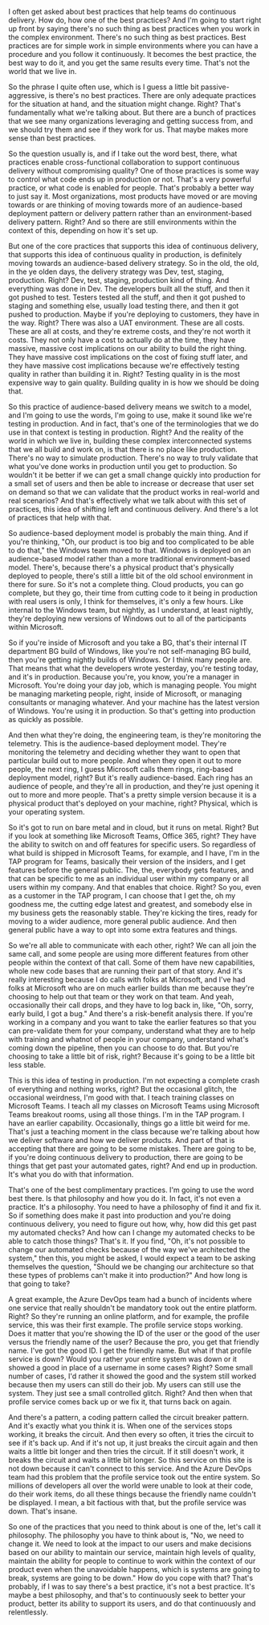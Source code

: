 I often get asked about best practices that help teams do continuous delivery. How do, how one of the best practices? And I'm going to start right up front by saying there's no such thing as best practices when you work in the complex environment. There's no such thing as best practices. Best practices are for simple work in simple environments where you can have a procedure and you follow it continuously. It becomes the best practice, the best way to do it, and you get the same results every time. That's not the world that we live in.

So the phrase I quite often use, which is I guess a little bit passive-aggressive, is there's no best practices. There are only adequate practices for the situation at hand, and the situation might change. Right? That's fundamentally what we're talking about. But there are a bunch of practices that we see many organizations leveraging and getting success from, and we should try them and see if they work for us. That maybe makes more sense than best practices.

So the question usually is, and if I take out the word best, there, what practices enable cross-functional collaboration to support continuous delivery without compromising quality? One of those practices is some way to control what code ends up in production or not. That's a very powerful practice, or what code is enabled for people. That's probably a better way to just say it. Most organizations, most products have moved or are moving towards or are thinking of moving towards more of an audience-based deployment pattern or delivery pattern rather than an environment-based delivery pattern. Right? And so there are still environments within the context of this, depending on how it's set up.

But one of the core practices that supports this idea of continuous delivery, that supports this idea of continuous quality in production, is definitely moving towards an audience-based delivery strategy. So in the old, the old, in the ye olden days, the delivery strategy was Dev, test, staging, production. Right? Dev, test, staging, production kind of thing. And everything was done in Dev. The developers built all the stuff, and then it got pushed to test. Testers tested all the stuff, and then it got pushed to staging and something else, usually load testing there, and then it got pushed to production. Maybe if you're deploying to customers, they have in the way. Right? There was also a UAT environment. These are all costs. These are all at costs, and they're extreme costs, and they're not worth it costs. They not only have a cost to actually do at the time, they have massive, massive cost implications on our ability to build the right thing. They have massive cost implications on the cost of fixing stuff later, and they have massive cost implications because we're effectively testing quality in rather than building it in. Right? Testing quality in is the most expensive way to gain quality. Building quality in is how we should be doing that.

So this practice of audience-based delivery means we switch to a model, and I'm going to use the words, I'm going to use, make it sound like we're testing in production. And in fact, that's one of the terminologies that we do use in that context is testing in production. Right? And the reality of the world in which we live in, building these complex interconnected systems that we all build and work on, is that there is no place like production. There's no way to simulate production. There's no way to truly validate that what you've done works in production until you get to production. So wouldn't it be better if we can get a small change quickly into production for a small set of users and then be able to increase or decrease that user set on demand so that we can validate that the product works in real-world and real scenarios? And that's effectively what we talk about with this set of practices, this idea of shifting left and continuous delivery. And there's a lot of practices that help with that.

So audience-based deployment model is probably the main thing. And if you're thinking, "Oh, our product is too big and too complicated to be able to do that," the Windows team moved to that. Windows is deployed on an audience-based model rather than a more traditional environment-based model. There's, because there's a physical product that's physically deployed to people, there's still a little bit of the old school environment in there for sure. So it's not a complete thing. Cloud products, you can go complete, but they go, their time from cutting code to it being in production with real users is only, I think for themselves, it's only a few hours. Like internal to the Windows team, but nightly, as I understand, at least nightly, they're deploying new versions of Windows out to all of the participants within Microsoft.

So if you're inside of Microsoft and you take a BG, that's their internal IT department BG build of Windows, like you're not self-managing BG build, then you're getting nightly builds of Windows. Or I think many people are. That means that what the developers wrote yesterday, you're testing today, and it's in production. Because you're, you know, you're a manager in Microsoft. You're doing your day job, which is managing people. You might be managing marketing people, right, inside of Microsoft, or managing consultants or managing whatever. And your machine has the latest version of Windows. You're using it in production. So that's getting into production as quickly as possible.

And then what they're doing, the engineering team, is they're monitoring the telemetry. This is the audience-based deployment model. They're monitoring the telemetry and deciding whether they want to open that particular build out to more people. And when they open it out to more people, the next ring, I guess Microsoft calls them rings, ring-based deployment model, right? But it's really audience-based. Each ring has an audience of people, and they're all in production, and they're just opening it out to more and more people. That's a pretty simple version because it is a physical product that's deployed on your machine, right? Physical, which is your operating system.

So it's got to run on bare metal and in cloud, but it runs on metal. Right? But if you look at something like Microsoft Teams, Office 365, right? They have the ability to switch on and off features for specific users. So regardless of what build is shipped in Microsoft Teams, for example, and I have, I'm in the TAP program for Teams, basically their version of the insiders, and I get features before the general public. The, the, everybody gets features, and that can be specific to me as an individual user within my company or all users within my company. And that enables that choice. Right? So you, even as a customer in the TAP program, I can choose that I get the, oh my goodness me, the cutting edge latest and greatest, and somebody else in my business gets the reasonably stable. They're kicking the tires, ready for moving to a wider audience, more general public audience. And then general public have a way to opt into some extra features and things.

So we're all able to communicate with each other, right? We can all join the same call, and some people are using more different features from other people within the context of that call. Some of them have new capabilities, whole new code bases that are running their part of that story. And it's really interesting because I do calls with folks at Microsoft, and I've had folks at Microsoft who are on much earlier builds than me because they're choosing to help out that team or they work on that team. And yeah, occasionally their call drops, and they have to log back in, like, "Oh, sorry, early build, I got a bug." And there's a risk-benefit analysis there. If you're working in a company and you want to take the earlier features so that you can pre-validate them for your company, understand what they are to help with training and whatnot of people in your company, understand what's coming down the pipeline, then you can choose to do that. But you're choosing to take a little bit of risk, right? Because it's going to be a little bit less stable.

This is this idea of testing in production. I'm not expecting a complete crash of everything and nothing works, right? But the occasional glitch, the occasional weirdness, I'm good with that. I teach training classes on Microsoft Teams. I teach all my classes on Microsoft Teams using Microsoft Teams breakout rooms, using all those things. I'm in the TAP program. I have an earlier capability. Occasionally, things go a little bit weird for me. That's just a teaching moment in the class because we're talking about how we deliver software and how we deliver products. And part of that is accepting that there are going to be some mistakes. There are going to be, if you're doing continuous delivery to production, there are going to be things that get past your automated gates, right? And end up in production. It's what you do with that information.

That's one of the best complimentary practices. I'm going to use the word best there. Is that philosophy and how you do it. In fact, it's not even a practice. It's a philosophy. You need to have a philosophy of find it and fix it. So if something does make it past into production and you're doing continuous delivery, you need to figure out how, why, how did this get past my automated checks? And how can I change my automated checks to be able to catch those things? That's it. If you find, "Oh, it's not possible to change our automated checks because of the way we've architected the system," then this, you might be asked, I would expect a team to be asking themselves the question, "Should we be changing our architecture so that these types of problems can't make it into production?" And how long is that going to take?

A great example, the Azure DevOps team had a bunch of incidents where one service that really shouldn't be mandatory took out the entire platform. Right? So they're running an online platform, and for example, the profile service, this was their first example. The profile service stops working. Does it matter that you're showing the ID of the user or the good of the user versus the friendly name of the user? Because the pro, you get that friendly name. I've got the good ID. I get the friendly name. But what if that profile service is down? Would you rather your entire system was down or it showed a good in place of a username in some cases? Right? Some small number of cases, I'd rather it showed the good and the system still worked because then my users can still do their job. My users can still use the system. They just see a small controlled glitch. Right? And then when that profile service comes back up or we fix it, that turns back on again.

And there's a pattern, a coding pattern called the circuit breaker pattern. And it's exactly what you think it is. When one of the services stops working, it breaks the circuit. And then every so often, it tries the circuit to see if it's back up. And if it's not up, it just breaks the circuit again and then waits a little bit longer and then tries the circuit. If it still doesn't work, it breaks the circuit and waits a little bit longer. So this service on this site is not down because it can't connect to this service. And the Azure DevOps team had this problem that the profile service took out the entire system. So millions of developers all over the world were unable to look at their code, do their work items, do all these things because the friendly name couldn't be displayed. I mean, a bit factious with that, but the profile service was down. That's insane.

So one of the practices that you need to think about is one of the, let's call it philosophy. The philosophy you have to think about is, "No, we need to change it. We need to look at the impact to our users and make decisions based on our ability to maintain our service, maintain high levels of quality, maintain the ability for people to continue to work within the context of our product even when the unavoidable happens, which is systems are going to break, systems are going to be down." How do you cope with that? That's probably, if I was to say there's a best practice, it's not a best practice. It's maybe a best philosophy, and that's to continuously seek to better your product, better its ability to support its users, and do that continuously and relentlessly.